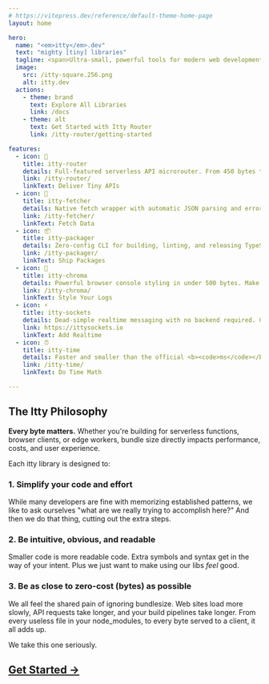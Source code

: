 ```yaml
---
# https://vitepress.dev/reference/default-theme-home-page
layout: home

hero:
  name: "<em>itty</em>.dev"
  text: "mighty [tiny] libraries"
  tagline: <span>Ultra-small, powerful tools for modern web development. <span class="accent">Every byte counts.</span><span>
  image:
    src: /itty-square.256.png
    alt: itty.dev
  actions:
    - theme: brand
      text: Explore All Libraries
      link: /docs
    - theme: alt
      text: Get Started with Itty Router
      link: /itty-router/getting-started

features:
  - icon: 🌿
    title: itty-router
    details: Full-featured serverless API microrouter. From 450 bytes to 1kB depending on features needed.
    link: /itty-router/
    linkText: Deliver Tiny APIs
  - icon: 🎾
    title: itty-fetcher
    details: Native fetch wrapper with automatic JSON parsing and error handling. Ultra-clean API calls in 650 bytes.
    link: /itty-fetcher/
    linkText: Fetch Data
  - icon: 📦
    title: itty-packager
    details: Zero-config CLI for building, linting, and releasing TypeScript packages with modern tooling.
    link: /itty-packager/
    linkText: Ship Packages
  - icon: 🎨
    title: itty-chroma
    details: Powerful browser console styling in under 500 bytes. Make your logs beautiful and organized.
    link: /itty-chroma/
    linkText: Style Your Logs
  - icon: ⚡
    title: itty-sockets
    details: Dead-simple realtime messaging with no backend required. Currently in early access.
    link: https://ittysockets.io
    linkText: Add Realtime
  - icon: ⏰
    title: itty-time
    details: Faster and smaller than the official <b><code>ms</code></b> library.  In fact, we added ms to durations and date math and are <em>still</em> 3x smaller.
    link: /itty-time/
    linkText: Do Time Math

---
```


## The Itty Philosophy

**Every byte matters.** Whether you're building for serverless functions, browser clients, or edge workers, bundle size directly impacts performance, costs, and user experience.

Each itty library is designed to:

### 1. Simplify your code and effort
While many developers are fine with memorizing established patterns, we like to ask ourselves "what are we really trying to accomplish here?" And then we do that thing, cutting out the extra steps.

### 2. **Be intuitive, obvious, and readable**
Smaller code is more readable code.  Extra symbols and syntax get in the way of your intent.  Plus we just want to make using our libs *feel* good.

### 3. **Be as close to zero-cost (bytes) as possible**
We all feel the shared pain of ignoring bundlesize.  Web sites load more slowly, API requests take longer, and your build pipelines take longer.  From every useless file in your node_modules, to every byte served to a client, it all adds up.

We take this one seriously.

## [Get Started →](/docs)